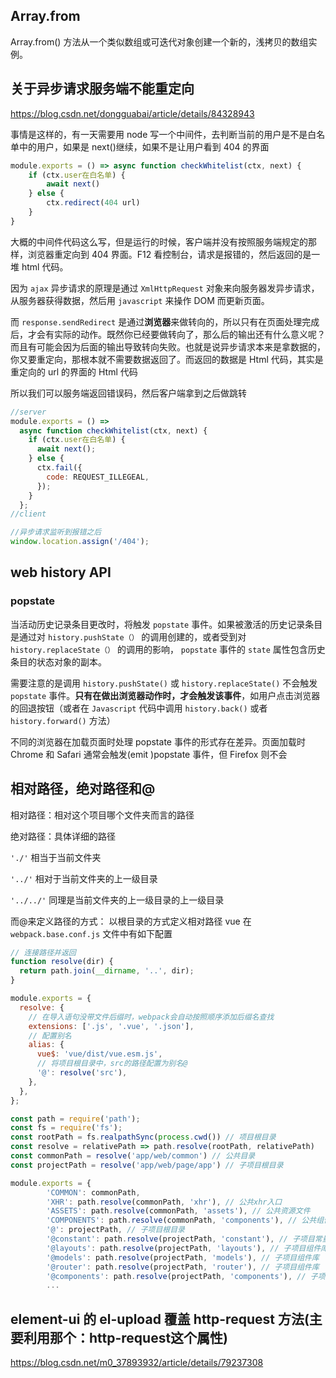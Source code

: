 ## Array.from

Array.from() 方法从一个类似数组或可迭代对象创建一个新的，浅拷贝的数组实例。

## 关于异步请求服务端不能重定向

https://blog.csdn.net/dongguabai/article/details/84328943

事情是这样的，有一天需要用 node 写一个中间件，去判断当前的用户是不是白名单中的用户，如果是 next()继续，如果不是让用户看到 404 的界面

```js
module.exports = () => async function checkWhitelist(ctx, next) {
    if (ctx.user在白名单) {
        await next()
    } else {
        ctx.redirect(404 url)
    }
}
```

大概的中间件代码这么写，但是运行的时候，客户端并没有按照服务端规定的那样，浏览器重定向到 404 界面。F12 看控制台，请求是报错的，然后返回的是一堆 html 代码。

因为 `ajax` 异步请求的原理是通过 `XmlHttpRequest` 对象来向服务器发异步请求，从服务器获得数据，然后用 `javascript` 来操作 DOM 而更新页面。

而 `response.sendRedirect` 是通过**浏览器**来做转向的，所以只有在页面处理完成后，才会有实际的动作。既然你已经要做转向了，那么后的输出还有什么意义呢？而且有可能会因为后面的输出导致转向失败。也就是说异步请求本来是拿数据的，你又要重定向，那根本就不需要数据返回了。而返回的数据是 Html 代码，其实是重定向的 url 的界面的 Html 代码

所以我们可以服务端返回错误码，然后客户端拿到之后做跳转

```js
//server
module.exports = () =>
  async function checkWhitelist(ctx, next) {
    if (ctx.user在白名单) {
      await next();
    } else {
      ctx.fail({
        code: REQUEST_ILLEGEAL,
      });
    }
  };
//client

//异步请求监听到报错之后
window.location.assign('/404');
```

## web history API

### popstate

当活动历史记录条目更改时，将触发 `popstate` 事件。如果被激活的历史记录条目是通过对 `history.pushState（）` 的调用创建的，或者受到对 `history.replaceState（）` 的调用的影响， `popstate` 事件的 `state` 属性包含历史条目的状态对象的副本。

需要注意的是调用 `history.pushState()` 或 `history.replaceState()` 不会触发 `popstate` 事件。**只有在做出浏览器动作时，才会触发该事件**，如用户点击浏览器的回退按钮（或者在 `Javascript` 代码中调用 `history.back()` 或者 `history.forward()` 方法）

不同的浏览器在加载页面时处理 popstate 事件的形式存在差异。页面加载时 Chrome 和 Safari 通常会触发(emit )popstate 事件，但 Firefox 则不会

## 相对路径，绝对路径和@

相对路径：相对这个项目哪个文件夹而言的路径

绝对路径：具体详细的路径

`'./'` 相当于当前文件夹

`'../'` 相对于当前文件夹的上一级目录

`'../../'` 同理是当前文件夹的上一级目录的上一级目录

而@来定义路径的方式：
以根目录的方式定义相对路径
vue 在 `webpack.base.conf.js` 文件中有如下配置

```js
// 连接路径并返回
function resolve(dir) {
  return path.join(__dirname, '..', dir);
}

module.exports = {
  resolve: {
    // 在导入语句没带文件后缀时，webpack会自动按照顺序添加后缀名查找
    extensions: ['.js', '.vue', '.json'],
    // 配置别名
    alias: {
      vue$: 'vue/dist/vue.esm.js',
      // 将项目根目录中，src的路径配置为别名@
      '@': resolve('src'),
    },
  },
};
```

```js
const path = require('path');
const fs = require('fs');
const rootPath = fs.realpathSync(process.cwd()) // 项目根目录
const resolve = relativePath => path.resolve(rootPath, relativePath)
const commonPath = resolve('app/web/common') // 公共目录
const projectPath = resolve('app/web/page/app') // 子项目根目录

module.exports = {
        'COMMON': commonPath,
        'XHR': path.resolve(commonPath, 'xhr'), // 公共xhr入口
        'ASSETS': path.resolve(commonPath, 'assets'), // 公共资源文件
        'COMPONENTS': path.resolve(commonPath, 'components'), // 公共组件库
        '@': projectPath, // 子项目根目录
        '@constant': path.resolve(projectPath, 'constant'), // 子项目常量
        '@layouts': path.resolve(projectPath, 'layouts'), // 子项目组件库
        '@models': path.resolve(projectPath, 'models'), // 子项目组件库
        '@router': path.resolve(projectPath, 'router'), // 子项目组件库
        '@components': path.resolve(projectPath, 'components'), // 子项目组件库
        ...
```

## element-ui 的 el-upload 覆盖 http-request 方法(主要利用那个：http-request这个属性)

https://blog.csdn.net/m0_37893932/article/details/79237308
